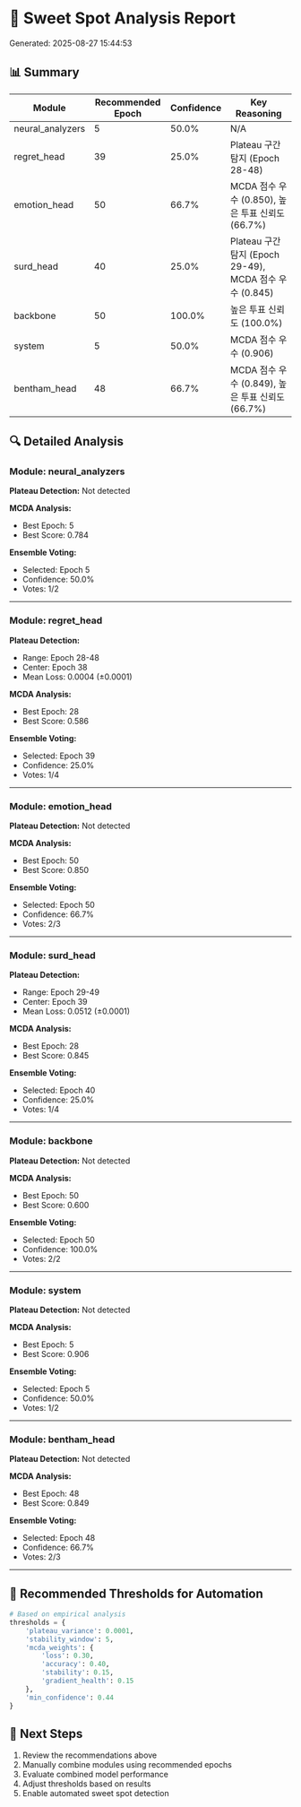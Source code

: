 # 🎯 Sweet Spot Analysis Report

Generated: 2025-08-27 15:44:53

## 📊 Summary

| Module | Recommended Epoch | Confidence | Key Reasoning |
|--------|------------------|------------|---------------|
| neural_analyzers | 5 | 50.0% | N/A |
| regret_head | 39 | 25.0% | Plateau 구간 탐지 (Epoch 28-48) |
| emotion_head | 50 | 66.7% | MCDA 점수 우수 (0.850), 높은 투표 신뢰도 (66.7%) |
| surd_head | 40 | 25.0% | Plateau 구간 탐지 (Epoch 29-49), MCDA 점수 우수 (0.845) |
| backbone | 50 | 100.0% | 높은 투표 신뢰도 (100.0%) |
| system | 5 | 50.0% | MCDA 점수 우수 (0.906) |
| bentham_head | 48 | 66.7% | MCDA 점수 우수 (0.849), 높은 투표 신뢰도 (66.7%) |

## 🔍 Detailed Analysis

### Module: neural_analyzers

**Plateau Detection:** Not detected

**MCDA Analysis:**
- Best Epoch: 5
- Best Score: 0.784

**Ensemble Voting:**
- Selected: Epoch 5
- Confidence: 50.0%
- Votes: 1/2

---

### Module: regret_head

**Plateau Detection:**
- Range: Epoch 28-48
- Center: Epoch 38
- Mean Loss: 0.0004 (±0.0001)

**MCDA Analysis:**
- Best Epoch: 28
- Best Score: 0.586

**Ensemble Voting:**
- Selected: Epoch 39
- Confidence: 25.0%
- Votes: 1/4

---

### Module: emotion_head

**Plateau Detection:** Not detected

**MCDA Analysis:**
- Best Epoch: 50
- Best Score: 0.850

**Ensemble Voting:**
- Selected: Epoch 50
- Confidence: 66.7%
- Votes: 2/3

---

### Module: surd_head

**Plateau Detection:**
- Range: Epoch 29-49
- Center: Epoch 39
- Mean Loss: 0.0512 (±0.0001)

**MCDA Analysis:**
- Best Epoch: 28
- Best Score: 0.845

**Ensemble Voting:**
- Selected: Epoch 40
- Confidence: 25.0%
- Votes: 1/4

---

### Module: backbone

**Plateau Detection:** Not detected

**MCDA Analysis:**
- Best Epoch: 50
- Best Score: 0.600

**Ensemble Voting:**
- Selected: Epoch 50
- Confidence: 100.0%
- Votes: 2/2

---

### Module: system

**Plateau Detection:** Not detected

**MCDA Analysis:**
- Best Epoch: 5
- Best Score: 0.906

**Ensemble Voting:**
- Selected: Epoch 5
- Confidence: 50.0%
- Votes: 1/2

---

### Module: bentham_head

**Plateau Detection:** Not detected

**MCDA Analysis:**
- Best Epoch: 48
- Best Score: 0.849

**Ensemble Voting:**
- Selected: Epoch 48
- Confidence: 66.7%
- Votes: 2/3

---

## 🎯 Recommended Thresholds for Automation

```python
# Based on empirical analysis
thresholds = {
    'plateau_variance': 0.0001,
    'stability_window': 5,
    'mcda_weights': {
        'loss': 0.30,
        'accuracy': 0.40,
        'stability': 0.15,
        'gradient_health': 0.15
    },
    'min_confidence': 0.44
}
```

## 📝 Next Steps

1. Review the recommendations above
2. Manually combine modules using recommended epochs
3. Evaluate combined model performance
4. Adjust thresholds based on results
5. Enable automated sweet spot detection
